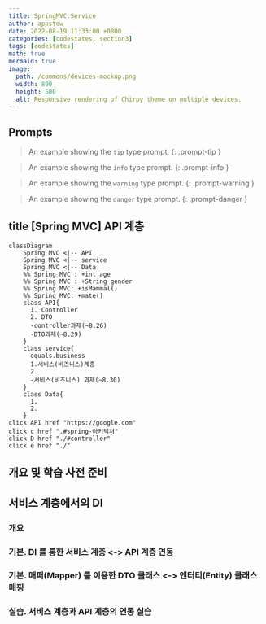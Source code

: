 ```yaml
---
title: SpringMVC.Service
author: appstew
date: 2022-08-19 11:33:00 +0800
categories: [codestates, section3]
tags: [codestates]
math: true
mermaid: true
image:
  path: /commons/devices-mockup.png
  width: 800
  height: 500
  alt: Responsive rendering of Chirpy theme on multiple devices.
---
```



## Prompts

> An example showing the `tip` type prompt.
{: .prompt-tip }

> An example showing the `info` type prompt.
{: .prompt-info }

> An example showing the `warning` type prompt.
{: .prompt-warning }

> An example showing the `danger` type prompt.
{: .prompt-danger }



## title [Spring MVC] API 계층

```mermaid
classDiagram
    Spring MVC <|-- API
    Spring MVC <|-- service
    Spring MVC <|-- Data
    %% Spring MVC : +int age
    %% Spring MVC : +String gender
    %% Spring MVC: +isMammal()
    %% Spring MVC: +mate()
    class API{
      1. Controller
      2. DTO
      -controller과제(~8.26)
      -DTO과제(~8.29)
    }
    class service{
      equals.business
      1.서비스(비즈니스)계층
      2.
      -서비스(비즈니스) 과제(~8.30)
    }
    class Data{
      1.
      2.
    }
click API href "https://google.com"
click c href ".#spring-아키텍처"
click D href "./#controller"
click e href "./"
```

## 개요 및 학습 사전 준비



## 서비스 계층에서의 DI

### 개요

### 기본. DI 를 통한 서비스 계층 <-> API 계층 연동

### 기본. 매퍼(Mapper) 를 이용한 DTO 클래스 <-> 엔터티(Entity) 클래스 매핑

### 실습. 서비스 계층과 API 계층의 연동 실습

